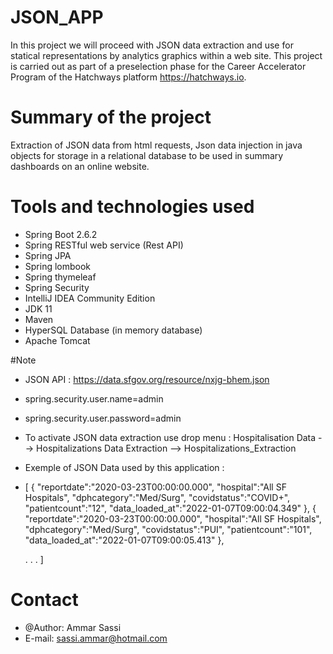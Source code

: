 # JSON_APP
In this project we will proceed with JSON data extraction and use for statical representations by analytics graphics within a web site.
This project is carried out as part of a preselection phase for the Career Accelerator Program of the Hatchways platform https://hatchways.io. 


# Summary of the project
Extraction of JSON data from html requests, Json data injection in java objects for storage in a relational database to be used in summary dashboards on an online website. 

# Tools and technologies used  
* Spring Boot 2.6.2
* Spring RESTful web service (Rest API)
* Spring JPA
* Spring lombook
* Spring thymeleaf
* Spring Security
* IntelliJ IDEA Community Edition
* JDK 11
* Maven
* HyperSQL Database (in memory database)
* Apache Tomcat

#Note
* JSON API : https://data.sfgov.org/resource/nxjg-bhem.json
* spring.security.user.name=admin
* spring.security.user.password=admin
* To activate JSON data extraction use drop menu : Hospitalisation Data --> Hospitalizations Data Extraction --> Hospitalizations_Extraction
* Exemple of JSON Data used by this application :
* [
   {
      "reportdate":"2020-03-23T00:00:00.000",
      "hospital":"All SF Hospitals",
      "dphcategory":"Med/Surg",
      "covidstatus":"COVID+",
      "patientcount":"12",
      "data_loaded_at":"2022-01-07T09:00:04.349"
   },
   {
      "reportdate":"2020-03-23T00:00:00.000",
      "hospital":"All SF Hospitals",
      "dphcategory":"Med/Surg",
      "covidstatus":"PUI",
      "patientcount":"101",
      "data_loaded_at":"2022-01-07T09:00:05.413"
   },
   
   .
   .
   .
   ]
   
   
# Contact
* @Author: Ammar Sassi
* E-mail: sassi.ammar@hotmail.com
